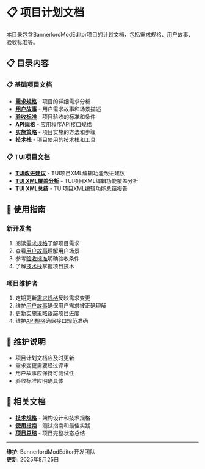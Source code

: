 # 📋 项目计划文档

本目录包含BannerlordModEditor项目的计划文档，包括需求规格、用户故事、验收标准等。

## 📋 目录内容

### 📋 基础项目文档
- **[需求规格](requirements.md)** - 项目的详细需求分析
- **[用户故事](user-stories.md)** - 用户需求故事和场景描述
- **[验收标准](acceptance-criteria.md)** - 项目验收的标准和条件
- **[API规格](api-spec.md)** - 应用程序API接口规格
- **[实施策略](implementation-strategy.md)** - 项目实施的方法和步骤
- **[技术栈](tech-stack.md)** - 项目使用的技术栈和工具

### 📋 TUI项目文档
- **[TUI改进建议](tui-improvement-recommendations.md)** - TUI项目XML编辑功能改进建议
- **[TUI XML覆盖分析](tui-xml-coverage-analysis.md)** - TUI项目XML编辑功能覆盖分析
- **[TUI XML总结](tui-xml-summary.md)** - TUI项目XML编辑功能总结报告

## 🎯 使用指南

### 新开发者
1. 阅读[需求规格](requirements.md)了解项目需求
2. 查看[用户故事](user-stories.md)理解用户场景
3. 参考[验收标准](acceptance-criteria.md)明确验收条件
4. 了解[技术栈](tech-stack.md)掌握项目技术

### 项目维护者
1. 定期更新[需求规格](requirements.md)反映需求变更
2. 维护[用户故事](user-stories.md)确保用户需求被正确理解
3. 更新[实施策略](implementation-strategy.md)跟踪项目进度
4. 维护[API规格](api-spec.md)确保接口规范准确

## 📝 维护说明

- 项目计划文档应及时更新
- 需求变更需要经过评审
- 用户故事应保持可测试性
- 验收标准应明确具体

## 🔗 相关文档

- **[技术规格](../technical/)** - 架构设计和技术规格
- **[使用指南](../../guides/)** - 测试指南和最佳实践
- **[项目总结](../../PROJECT_FINAL_SUMMARY.md)** - 项目完整状态总结

---

**维护**: BannerlordModEditor开发团队  
**更新**: 2025年8月25日